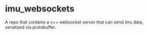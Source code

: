 # imu_websockets
A repo that contains a c++ websocket server that can send imu data, serialized via protobuffer.
